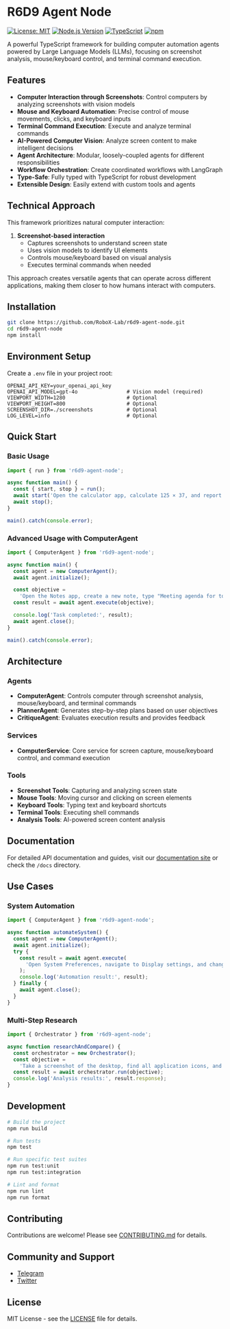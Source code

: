 # R6D9 Agent Node

[![License: MIT](https://img.shields.io/badge/License-MIT-blue.svg)](https://opensource.org/licenses/MIT)
[![Node.js Version](https://img.shields.io/badge/node-%3E%3D20.0.0-brightgreen.svg)](https://nodejs.org/)
[![TypeScript](https://img.shields.io/badge/TypeScript-%3E%3D5.0.0-blue.svg)](https://www.typescriptlang.org/)
[![npm](https://img.shields.io/npm/v/r6d9-agent-node.svg)](https://www.npmjs.com/package/r6d9-agent-node)

A powerful TypeScript framework for building computer automation agents powered by Large Language Models (LLMs), focusing on screenshot analysis, mouse/keyboard control, and terminal command execution.

## Features

- **Computer Interaction through Screenshots**: Control computers by analyzing screenshots with vision models
- **Mouse and Keyboard Automation**: Precise control of mouse movements, clicks, and keyboard inputs
- **Terminal Command Execution**: Execute and analyze terminal commands
- **AI-Powered Computer Vision**: Analyze screen content to make intelligent decisions
- **Agent Architecture**: Modular, loosely-coupled agents for different responsibilities
- **Workflow Orchestration**: Create coordinated workflows with LangGraph
- **Type-Safe**: Fully typed with TypeScript for robust development
- **Extensible Design**: Easily extend with custom tools and agents

## Technical Approach

This framework prioritizes natural computer interaction:

1. **Screenshot-based interaction**
   - Captures screenshots to understand screen state
   - Uses vision models to identify UI elements
   - Controls mouse/keyboard based on visual analysis
   - Executes terminal commands when needed

This approach creates versatile agents that can operate across different applications, making them closer to how humans interact with computers.

## Installation

```bash
git clone https://github.com/RoboX-Lab/r6d9-agent-node.git
cd r6d9-agent-node
npm install
```

## Environment Setup

Create a `.env` file in your project root:

```
OPENAI_API_KEY=your_openai_api_key
OPENAI_API_MODEL=gpt-4o                # Vision model (required)
VIEWPORT_WIDTH=1280                    # Optional
VIEWPORT_HEIGHT=800                    # Optional
SCREENSHOT_DIR=./screenshots           # Optional
LOG_LEVEL=info                         # Optional
```

## Quick Start

### Basic Usage

```typescript
import { run } from 'r6d9-agent-node';

async function main() {
  const { start, stop } = run();
  await start('Open the calculator app, calculate 125 × 37, and report the result');
  await stop();
}

main().catch(console.error);
```

### Advanced Usage with ComputerAgent

```typescript
import { ComputerAgent } from 'r6d9-agent-node';

async function main() {
  const agent = new ComputerAgent();
  await agent.initialize();

  const objective =
    'Open the Notes app, create a new note, type "Meeting agenda for tomorrow", and save it';
  const result = await agent.execute(objective);

  console.log('Task completed:', result);
  await agent.close();
}

main().catch(console.error);
```

## Architecture

### Agents

- **ComputerAgent**: Controls computer through screenshot analysis, mouse/keyboard, and terminal commands
- **PlannerAgent**: Generates step-by-step plans based on user objectives
- **CritiqueAgent**: Evaluates execution results and provides feedback

### Services

- **ComputerService**: Core service for screen capture, mouse/keyboard control, and command execution

### Tools

- **Screenshot Tools**: Capturing and analyzing screen state
- **Mouse Tools**: Moving cursor and clicking on screen elements
- **Keyboard Tools**: Typing text and keyboard shortcuts
- **Terminal Tools**: Executing shell commands
- **Analysis Tools**: AI-powered screen content analysis

## Documentation

For detailed API documentation and guides, visit our [documentation site](https://docs.robox-lab.org/r6d9-agent-node) or check the `/docs` directory.

## Use Cases

### System Automation

```typescript
import { ComputerAgent } from 'r6d9-agent-node';

async function automateSystem() {
  const agent = new ComputerAgent();
  await agent.initialize();
  try {
    const result = await agent.execute(
      'Open System Preferences, navigate to Display settings, and change the screen resolution to 1920x1080'
    );
    console.log('Automation result:', result);
  } finally {
    await agent.close();
  }
}
```

### Multi-Step Research

```typescript
import { Orchestrator } from 'r6d9-agent-node';

async function researchAndCompare() {
  const orchestrator = new Orchestrator();
  const objective =
    'Take a screenshot of the desktop, find all application icons, and create a list with their positions';
  const result = await orchestrator.run(objective);
  console.log('Analysis results:', result.response);
}
```

## Development

```bash
# Build the project
npm run build

# Run tests
npm test

# Run specific test suites
npm run test:unit
npm run test:integration

# Lint and format
npm run lint
npm run format
```

## Contributing

Contributions are welcome! Please see [CONTRIBUTING.md](./docs/CONTRIBUTING.md) for details.

## Community and Support

- [Telegram](https://t.me/Roboagent69)
- [Twitter](https://x.com/Roboagent69)

## License

MIT License - see the [LICENSE](./LICENSE) file for details.
